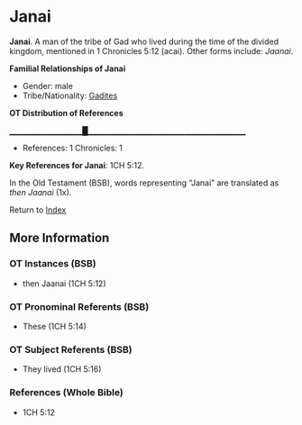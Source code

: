 # Janai
**Janai**. 
A man of the tribe of Gad who lived during the time of the divided kingdom, mentioned in 1 Chronicles 5:12 (acai). 
Other forms include: 
*Jaanai*. 




**Familial Relationships of Janai**


* Gender: male
* Tribe/Nationality: [Gadites](../../../groups/md/acai/Gad.md)


**OT Distribution of References**

▁▁▁▁▁▁▁▁▁▁▁▁█▁▁▁▁▁▁▁▁▁▁▁▁▁▁▁▁▁▁▁▁▁▁▁▁▁▁
* References: 1 Chronicles: 1



**Key References for Janai**: 
1CH 5:12. 


In the Old Testament (BSB), words representing “Janai” are translated as 
*then Jaanai* (1x). 




Return to [Index](00-Index.md)

## More Information

### OT Instances (BSB)

* then Jaanai (1CH 5:12)



### OT Pronominal Referents (BSB)

* These (1CH 5:14)



### OT Subject Referents (BSB)

* They lived (1CH 5:16)



### References (Whole Bible)

* 1CH 5:12



